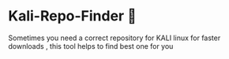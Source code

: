 # Kali-Repo-Finder 🎀
Sometimes you need a correct repository for KALI linux for faster downloads , this tool helps to find best one for you
